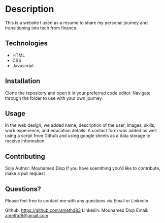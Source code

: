 # Description

This is a website I used as a resume to share my personal journey and transitioning into tech from finance.

## Technologies
* HTML
* CSS
* Javascript

## Installation
Clone the repository and open it in your preferred code editor. Navigate through the folder to use with your own journey.

## Usage
In the web design, we added name, description of the user, images, skills, work experience, and education details. A contact form was added as well using a script from Github and using google sheets as a data storage to receive information.

## Contributing
Sole Author: Mouhamed Diop
If you have soemthing you'd like to contribute, make a pull request

## Questions?
Please feel free to contact me with any questions via Email or Linkedin.

Github: https://github.com/amethd83
Linkedin: Mouhamed Diop
Email: amethd8@gmail.com




